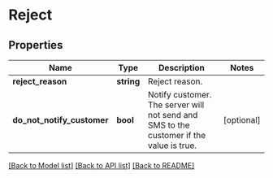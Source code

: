 # Reject

## Properties
Name | Type | Description | Notes
------------ | ------------- | ------------- | -------------
**reject_reason** | **string** | Reject reason. | 
**do_not_notify_customer** | **bool** | Notify customer. The server will not send and SMS to the customer if the value is true. | [optional] 

[[Back to Model list]](../README.md#documentation-for-models) [[Back to API list]](../README.md#documentation-for-api-endpoints) [[Back to README]](../README.md)


